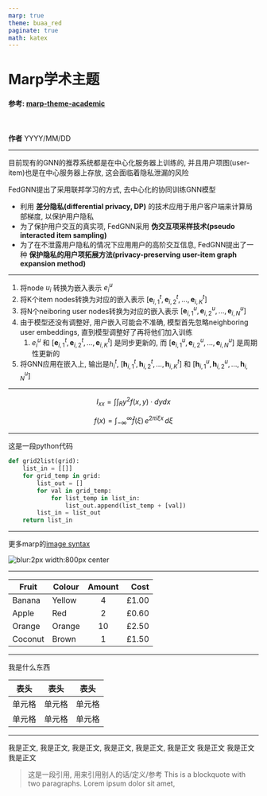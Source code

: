 ```yaml
---
marp: true
theme: buaa_red
paginate: true
math: katex
---
```


<!-- _class: lead -->

# Marp学术主题

#### 参考: [marp-theme-academic](https://github.com/kaisugi/marp-theme-academic)

<br>

**作者**
YYYY/MM/DD

---

<!-- _header: 基本 -->

目前现有的GNN的推荐系统都是在中心化服务器上训练的, 并且用户项图(user-item)也是在中心服务器上存放, 这会面临着隐私泄漏的风险

FedGNN提出了采用联邦学习的方式, 去中心化的协同训练GNN模型

- 利用 **差分隐私(differential privacy, DP)** 的技术应用于用户客户端来计算局部梯度, 以保护用户隐私
- 为了保护用户交互的真实项, FedGNN采用 **伪交互项采样技术(pseudo interacted item sampling)** 
- 为了在不泄露用户隐私的情况下应用用户的高阶交互信息, FedGNN提出了一种 **保护隐私的用户项拓展方法(privacy-preserving user-item graph expansion method)**

---

<!-- _header: 公式-->

1. 将node $u_i$ 转换为嵌入表示 $e_{i}^{u}$
2. 将K个item nodes转换为对应的嵌入表示 $\left[\mathbf{e}_{i, 1}^t, \mathbf{e}_{i, 2}^t, \ldots, \mathbf{e}_{i, K}^t\right]$
3. 将N个neiboring user nodes转换为对应的嵌入表示 $\left[\mathbf{e}_{i, 1}^u, \mathbf{e}_{i, 2}^u, \ldots, \mathbf{e}_{i, N}^u\right]$
4. 由于模型还没有调整好, 用户嵌入可能会不准确, 模型首先忽略neighboring user embeddings, 直到模型调整好了再将他们加入训练
   1. $e_{i}^{u}$ 和 $\left[\mathbf{e}_{i, 1}^t, \mathbf{e}_{i, 2}^t, \ldots, \mathbf{e}_{i, K}^t\right]$ 是同步更新的, 而 $\left[\mathbf{e}_{i, 1}^u, \mathbf{e}_{i, 2}^u, \ldots, \mathbf{e}_{i, N}^u\right]$ 是周期性更新的
5. 将GNN应用在嵌入上, 输出是$h_{i}^{t}$, $\left[\mathbf{h}_{i, 1}^t, \mathbf{h}_{i, 2}^t, \ldots, \mathbf{h}_{i, K}^t\right]$ 和  $\left[\mathbf{h}_{i, 1}^u, \mathbf{h}_{i, 2}^u, \ldots, \mathbf{h}_{i, N}^u\right]$

---

<!-- _header: 公式 -->

$$ I_{xx}=\int\int_Ry^2f(x,y)\cdot{}dydx $$

$$
f(x) = \int_{-\infty}^\infty
    \hat f(\xi)\,e^{2 \pi i \xi x}
    \,d\xi
$$

---

<!-- _header: 代码 -->

这是一段python代码

```python
def grid2list(grid):
    list_in = [[]]
    for grid_temp in grid:
        list_out = []
        for val in grid_temp:
            for list_temp in list_in:
                list_out.append(list_temp + [val])
        list_in = list_out
    return list_in
```

---

<!-- _header: 图片 -->

更多marp的[image syntax](https://marpit.marp.app/image-syntax)

![blur:2px width:800px center](https://youpai.roccoshi.top/img/202304012252767.jpg)

---

<!-- _header: 表格 -->

Fruit | Colour | Amount | Cost
-----|------|:-----:|------:
Banana | Yellow | 4 | £1.00
Apple | Red | 2 | £0.60
Orange | Orange | 10 | £2.50
Coconut | Brown | 1 | £1.50

--- 

<!-- _header: 居中的表格 -->

我是什么东西

|  表头   | 表头  | 表头 |
|  ----  | ----  |--- |
| 单元格  | 单元格 |单元格|
| 单元格  | 单元格 |单元格|

--- 

<!-- _header: 注释 / 引用 -->

我是正文, 我是正文, 我是正文, 我是正文, 我是正文, 我是正文
我是正文
我是正文
我是正文

> 这是一段引用, 用来引用别人的话/定义/参考
> This is a blockquote with two paragraphs. Lorem ipsum dolor sit amet,